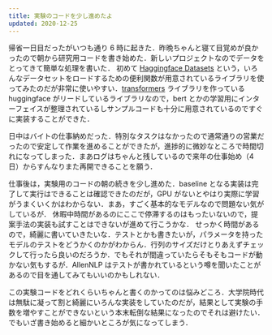 ```yaml
---
title: 実験のコードを少し進めたよ
updated: 2020-12-25
---
```


帰省一日目だったがいつも通り 6 時に起きた．昨晩ちゃんと寝て目覚めが良かったので朝から研究用コードを書き始めた．新しいプロジェクトなのでデータをとってきて簡単な処理を書いた．
初めて [Haggingface Datasets](https://huggingface.co/docs/datasets/) という，いろんなデータセットをロードするための便利関数が用意されているライブラリを使ってみたのだが非常に使いやすい．[transformers](https://github.com/huggingface/transformers) ライブラリを作っている huggingface がリードしているライブラリなので，bert とかの学習用にインターフェイスが整理されているしサンプルコードも十分に用意されているのですぐに実装することができた．

日中はバイトの仕事納めだった．特別なタスクはなかったので通常通りの営業だったので安定して作業を進めることができたが，進捗的に微妙なところで時間切れになってしまった．まあログはちゃんと残しているので来年の仕事始め（4 日）からすんなりまた再開できることを願う．

仕事後は，実験用のコードの朝の続きを少し進めた．baseline となる実装は完了して実行はできることは確認できたのだが，GPU がないとやはり実際に学習がうまくいくかはわからない．まあ，すごく基本的なモデルなので問題ない気がしているが．
休暇中時間があるのにここで停滞するのはもったいないので，提案手法の実装も試すことはできないが進めて行こうかな．
せっかく時間があるので，綺麗に書いていきたいな．テストとかも書きたいが，パラメータを持ったモデルのテストをどうかくのかがわからん．行列のサイズだけとりあえずチェックして行ったら良いのだろうか．でもそれが間違っていたらそもそもコードが動かない気もするが．AllenNLP はテストが書かれているという噂を聞いたことがあるので目を通してみてもいいのかもしれない．

この実験コードをどれくらいちゃんと書くのかってのは悩みどころ．大学院時代は無駄に凝って割と綺麗にいろんな実装をしていたのだが，結果として実験の手数を増やすことができないという本末転倒な結果になったのでそれは避けたい．でもいざ書き始めると細かいところが気になってしまう．
